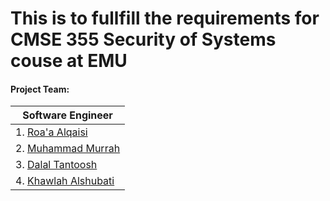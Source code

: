 # This is to fullfill the requirements for CMSE 355 Security of Systems couse at EMU

#### Project Team: 
|Software Engineer | 
|---|
| 1.  [Roa'a Alqaisi](https://github.com/)   | 
| 2.  [Muhammad Murrah](https://github.com/)     |   
| 3.  [Dalal Tantoosh](https://github.com/)    |  
| 4.  [Khawlah Alshubati](https://github.com/alshubati99)|  
